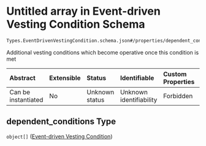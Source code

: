 # Untitled array in Event-driven Vesting Condition Schema

```txt
Types.EventDrivenVestingCondition.schema.json#/properties/dependent_conditions
```

Additional vesting conditions which become operative once this condition is met

| Abstract            | Extensible | Status         | Identifiable            | Custom Properties | Additional Properties | Access Restrictions | Defined In                                                                                                          |
| :------------------ | :--------- | :------------- | :---------------------- | :---------------- | :-------------------- | :------------------ | :------------------------------------------------------------------------------------------------------------------ |
| Can be instantiated | No         | Unknown status | Unknown identifiability | Forbidden         | Allowed               | none                | [EventDrivenVestingCondition.schema.json*](../types/EventDrivenVestingCondition.schema.json "open original schema") |

## dependent_conditions Type

`object[]` ([Event-driven Vesting Condition](eventdrivenvestingcondition-properties-dependent_conditions-event-driven-vesting-condition.md))
